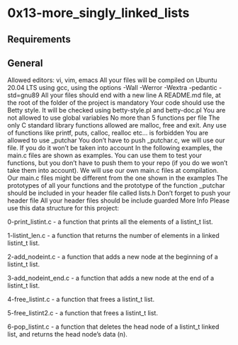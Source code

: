 # 0x13-more_singly_linked_lists


## Requirements
## General
Allowed editors: vi, vim, emacs
All your files will be compiled on Ubuntu 20.04 LTS using gcc, using the options -Wall -Werror -Wextra -pedantic -std=gnu89
All your files should end with a new line
A README.md file, at the root of the folder of the project is mandatory
Your code should use the Betty style. It will be checked using betty-style.pl and betty-doc.pl
You are not allowed to use global variables
No more than 5 functions per file
The only C standard library functions allowed are malloc, free and exit. Any use of functions like printf, puts, calloc, realloc etc… is forbidden
You are allowed to use _putchar
You don’t have to push _putchar.c, we will use our file. If you do it won’t be taken into account
In the following examples, the main.c files are shown as examples. You can use them to test your functions, but you don’t have to push them to your repo (if you do we won’t take them into account). We will use our own main.c files at compilation. Our main.c files might be different from the one shown in the examples
The prototypes of all your functions and the prototype of the function _putchar should be included in your header file called lists.h
Don’t forget to push your header file
All your header files should be include guarded
More Info
Please use this data structure for this project:

0-print_listint.c -  a function that prints all the elements of a listint_t list.

1-listint_len.c - a function that returns the number of elements in a linked listint_t list.

2-add_nodeint.c -  a function that adds a new node at the beginning of a listint_t list.

3-add_nodeint_end.c - a function that adds a new node at the end of a listint_t list.

4-free_listint.c -  a function that frees a listint_t list.

5-free_listint2.c - a function that frees a listint_t list.

6-pop_listint.c -  a function that deletes the head node of a listint_t linked list, and returns the head node’s data (n).


